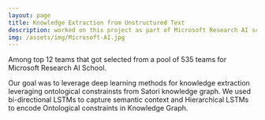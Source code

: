 ```yaml
---
layout: page
title: Knowledge Extraction from Unstructured Text
description: worked on this project as part of Microsoft Research AI school(AI-611)
img: /assets/img/Microsoft-AI.jpg
---
```


Among top 12 teams that got selected from a pool of 535 teams for Microsoft Research AI School.

Our goal was to leverage deep learning methods for knowledge extraction leveraging ontological constrainsts from Satori knowledge graph. We used bi-directional LSTMs to capture semantic context and Hierarchical LSTMs to encode Ontological constraints in Knowledge Graph.

